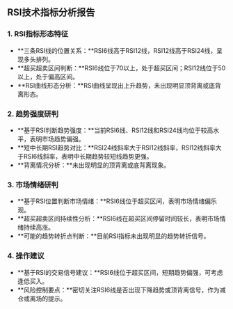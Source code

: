 ## RSI技术指标分析报告

### 1. RSI指标形态特征

- **三条RSI线的位置关系：**RSI6线高于RSI12线，RSI12线高于RSI24线，呈现多头排列。
- **超买超卖区间判断：**RSI6线位于70以上，处于超买区间；RSI12线位于50以上，处于偏高区间。
- **RSI曲线形态分析：**RSI曲线呈现出上升趋势，未出现明显顶背离或底背离形态。

### 2. 趋势强度研判

- **基于RSI判断趋势强度：**当前RSI6线、RSI12线和RSI24线均位于较高水平，表明市场趋势偏强。
- **短中长期RSI趋势对比：**RSI24线斜率大于RSI12线斜率，RSI12线斜率大于RSI6线斜率，表明中长期趋势较短线趋势更强。
- **背离情况分析：**未出现明显的顶背离或底背离现象。

### 3. 市场情绪研判

- **基于RSI位置判断市场情绪：**RSI6线位于超买区间，表明市场情绪偏乐观。
- **超买超卖区间持续性分析：**RSI6线在超买区间停留时间较长，表明市场情绪持续高涨。
- **可能的趋势转折点判断：**目前RSI指标未出现明显的趋势转折信号。

### 4. 操作建议

- **基于RSI的交易信号建议：**RSI6线位于超买区间，短期趋势偏强，可考虑逢低买入。
- **风险控制要点：**密切关注RSI6线是否出现下降趋势或顶背离信号，作为减仓或离场的提示。